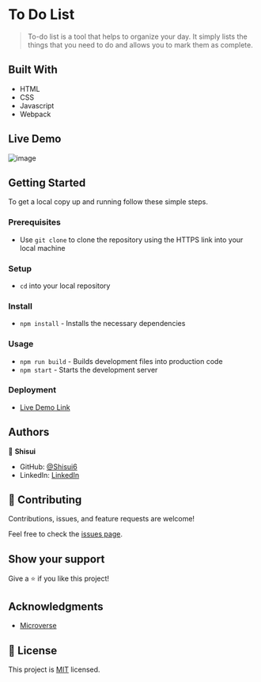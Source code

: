 # To Do List

> To-do list is a tool that helps to organize your day. It simply lists the things that you need to do and allows you to mark them as complete.

## Built With

- HTML
- CSS
- Javascript
- Webpack

## Live Demo

![image](https://user-images.githubusercontent.com/37116322/199300003-078e3ca3-8131-4f0c-8163-e5c7e8d92060.png)

## Getting Started

To get a local copy up and running follow these simple steps.

### Prerequisites

- Use `git clone` to clone the repository using the HTTPS link into your local machine

### Setup

- `cd` into your local repository

### Install

- `npm install` - Installs the necessary dependencies

### Usage

- `npm run build` - Builds development files into production code
- `npm start` - Starts the development server

### Deployment

- [Live Demo Link](https://shisui6.github.io/to-do-list/)

## Authors

👤 **Shisui**

- GitHub: [@Shisui6](https://github.com/Shisui6)
- LinkedIn: [LinkedIn](https://www.linkedin.com/in/okemdi-udeh-1b472615a/)

## 🤝 Contributing

Contributions, issues, and feature requests are welcome!

Feel free to check the [issues page](../../issues/).

## Show your support

Give a ⭐️ if you like this project!

## Acknowledgments

- [Microverse](https://www.microverse.org/)

## 📝 License

This project is [MIT](./LICENSE) licensed.
